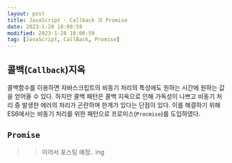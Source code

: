 ```yaml
---
layout: post
title: JavaScript - Callback 과 Promise
date: 2023-1-28 18:00:59
modified: 2023-1-28 18:00:59
tag: [JavaScript, CallBack, Promise]
---
```


## 콜백(`Callback`)지옥
콜백함수를 이용하면 자바스크립트의 비동기 처리의 특성에도 원하는 시간에 원하는 값을 얻어올 수 있다. 하지만 콜백 패턴은 콜백 지옥으로 인해 가독성이 나쁘고 비동기 처리 중 발생한 에러의 처리가 곤란하며 한계가 있다는 단점이 있다. 이를 해결하기 위해 ES6에서는 비동기 처리를 위한 패턴으로 프로미스(`Procmise`)를 도입하였다.

## `Promise`
>>이어서 포스팅 예정.. ing